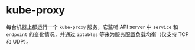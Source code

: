 # kube-proxy
每台机器上都运行一个 `kube-proxy` 服务，它监听 API server 中 `service` 和 `endpoint` 的变化情况，并通过 `iptables` 等来为服务配置负载均衡（仅支持 TCP 和 UDP）。